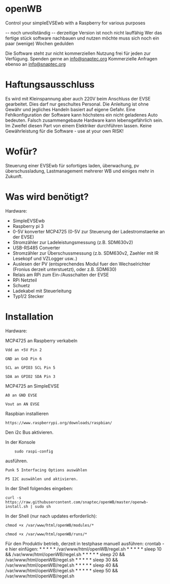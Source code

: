 # openWB
Control your simpleEVSEwb with a Raspberry for various purposes

-- noch unvollständig --
derzeitige Version ist noch nicht lauffähig
Wer das fertige stück software nachbauen und nutzen möchte muss sich noch ein paar (wenige) Wochen gedulden


Die Software steht zur nicht kommerziellen Nutzung frei für jeden zur Verfügung.
Spenden gerne an info@snaptec.org
Kommerzielle Anfragen ebenso an info@snaptec.org

# Haftungsausschluss
Es wird mit Kleinspannung aber auch 220V beim Anschluss der EVSE gearbeitet. 
Dies darf nur geschultes Personal. Die Anleitung ist ohne Gewähr und jegliches Handeln basiert auf eigene Gefahr.
Eine Fehlkonfiguration der Software kann höchstens ein nicht geladenes Auto bedeuten.
Falsch zusammengebaute Hardware kann lebensgefährlich sein. Im Zweifel diesen Part von einem Elektriker durchführen lassen.
Keine Gewährleistung für die Software - use at your own RISK!

# Wofür?
Steuerung einer EVSEwb für sofortiges laden, überwachung, pv überschussladung, Lastmanagement mehrerer WB und einiges mehr in Zukunft.


# Was wird benötigt?

Hardware:

- SimpleEVSEwb
- Raspberry pi 3
- 0-5V konverter MCP4725 (0-5V zur Steuerung der Ladestromstaerke an der EVSE)
- Stromzähler zur Ladeleistungsmessung (z.B. SDM630v2)
- USB-RS485 Converter
- Stromzähler zur Überschussmessung (z.b. SDM630v2, Zaehler mit IR Lesekopf und VZLogger usw..)
- Auslesen der PV (entsprechendes Modul fuer den Wechselrichter (Fronius derzeit unterstuetzt), oder z.B. SDM630)
- Relais am RPi zum Ein-/Ausschalten der EVSE
- RPi Netzteil
- Schuetz
- Ladekabel mit Steuerleitung
- Typ1/2 Stecker


# Installation

Hardware:

MCP4725 an Raspberry verkabeln

	Vdd an +5V Pin 2

	GND an GnD Pin 6

	SCL an GPIO3 SCL Pin 5

	SDA an GPIO2 SDA Pin 3



MCP4725 an SimpleEVSE

	A0 an GND EVSE

	Vout an AN EVSE




Raspbian installieren

	https://www.raspberrypi.org/downloads/raspbian/



Den i2c Bus aktivieren.

In der Konsole

        sudo raspi-config

ausführen.

	Punk 5 Interfacing Options auswählen

	P5 I2C auswählen und aktivieren.



In der Shell folgendes eingeben:

	curl -s https://raw.githubusercontent.com/snaptec/openWB/master/openwb-install.sh | sudo sh






In der Shell (nur nach updates erforderlich):

	chmod +x /var/www/html/openWB/modules/* 

	chmod +x /var/www/html/openWB/runs/*



Für den Produktiv betrieb, derzeit in testphase manuell ausführen:
	crontab -e
hier einfügen:
	* * * * * /var/www/html/openWB/regel.sh
        * * * * * sleep 10 && /var/www/html/openWB/regel.sh
        * * * * * sleep 20 && /var/www/html/openWB/regel.sh
        * * * * * sleep 30 && /var/www/html/openWB/regel.sh
        * * * * * sleep 40 && /var/www/html/openWB/regel.sh
        * * * * * sleep 50 && /var/www/html/openWB/regel.sh

